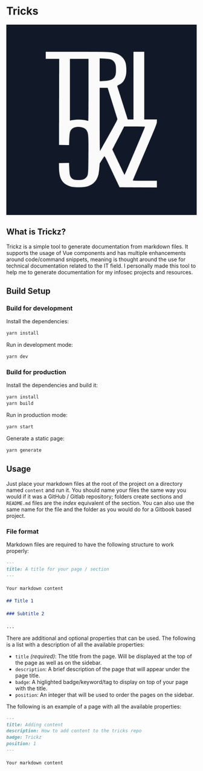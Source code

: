 # Tricks

![Trickz logo](assets/images/tricks_logo.png)


## What is Trickz?

Trickz is a simple tool to generate documentation from markdown files.
It supports the usage of Vue components and has multiple enhancements around code/command snippets, meaning is thought around the use for technical documentation related to the IT field.
I personally made this tool to help me to generate documentation for my infosec projects and resources.

## Build Setup

### Build for development

Install the dependencies: 

```bash
yarn install
```

Run in development mode: 

```bash
yarn dev
```

### Build for production

Install the dependencies and build it:

```bash
yarn install
yarn build
```

Run in production mode: 

```bash
yarn start
```

Generate a static page:

```bash
yarn generate
```

## Usage

Just place your markdown files at the root of the project on a directory named `content` and run it.
You should name your files the same way you would if it was a GitHub / Gitlab repository; folders create sections and `README.md` files are the _index_ equivalent of the section. You can also use the same name for the file and the folder as you would do for a Gitbook based project.

### File format

Markdown files are required to have the following structure to work properly:

```markdown
---
title: A title for your page / section
---

Your markdown content

## Title 1

### Subtitle 2

...
```

There are additional and optional properties that can be used.
The following is a list with a description of all the available properties:

- `title` _(required)_: The title from the page. Will be displayed at the top of the page as well as on the sidebar.
- `description`: A brief description of the page that will appear under the page title.
- `badge`: A higlighted badge/keyword/tag to display on top of your page with the title.
- `position`: An integer that will be used to order the pages on the sidebar.

The following is an example of a page with all the available properties:

```markdown
---
title: Adding content
description: How to add content to the tricks repo
badge: Trickz
position: 1
---

Your markdown content
```

